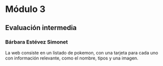 # Módulo 3

## Evaluación intermedia

### Bárbara Estévez Simonet

La web consiste en un listado de pokemon, con una tarjeta para cada uno con información relevante, como el
nombre, tipos y una imagen.
